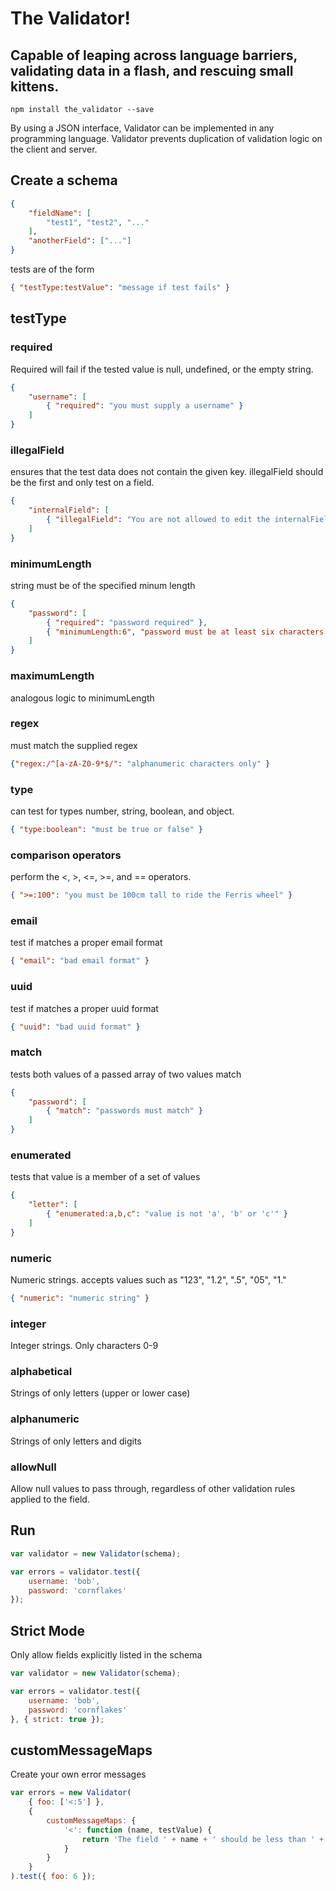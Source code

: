 # The Validator!

## Capable of leaping across language barriers, validating data in a flash, and rescuing small kittens.


`npm install the_validator --save`

By using a JSON interface, Validator can be implemented in any programming language.  Validator prevents duplication of validation logic on the client and server.

## Create a schema

```json
{
    "fieldName": [
        "test1", "test2", "..."
    ],
    "anotherField": ["..."]
}
```

tests are of the form
```json
{ "testType:testValue": "message if test fails" }
```

## testType

### required
Required will fail if the tested value is null, undefined, or the empty string.
```json
{
    "username": [
        { "required": "you must supply a username" }
    ]
}
```

### illegalField
ensures that the test data does not contain the given key.  illegalField should
be the first and only test on a field.
```json
{
    "internalField": [
        { "illegalField": "You are not allowed to edit the internalField" }
    ]
}
```

### minimumLength
string must be of the specified minum length
```json
{
    "password": [
        { "required": "password required" },
        { "minimumLength:6", "password must be at least six characters long" }
    ]
}
```

### maximumLength
analogous logic to minimumLength

### regex
must match the supplied regex
```json
{"regex:/^[a-zA-Z0-9*$/": "alphanumeric characters only" }
```

### type
can test for types number, string, boolean, and object.
```json
{ "type:boolean": "must be true or false" }
```

### comparison operators
perform the <, >, <=, >=, and == operators.
```json
{ ">=:100": "you must be 100cm tall to ride the Ferris wheel" }
```

### email
test if matches a proper email format
```json
{ "email": "bad email format" }
```

### uuid
test if matches a proper uuid format
```json
{ "uuid": "bad uuid format" }
```

### match
tests both values of a passed array of two values match
```json
{
    "password": [
        { "match": "passwords must match" }
    ]
}
```

### enumerated
tests that value is a member of a set of values
```json
{
    "letter": [
        { "enumerated:a,b,c": "value is not 'a', 'b' or 'c'" }
    ]
}
```

### numeric
Numeric strings. accepts values such as "123", "1.2", ".5", "05", "1."
```json
{ "numeric": "numeric string" }
```

### integer
Integer strings. Only characters 0-9

### alphabetical
Strings of only letters (upper or lower case)

### alphanumeric
Strings of only letters and digits

### allowNull
Allow null values to pass through, regardless of other validation rules applied
to the field.


## Run

```javascript
var validator = new Validator(schema);

var errors = validator.test({
    username: 'bob',
    password: 'cornflakes'
});
```

## Strict Mode

Only allow fields explicitly listed in the schema
```javascript
var validator = new Validator(schema);

var errors = validator.test({
    username: 'bob',
    password: 'cornflakes'
}, { strict: true });
```

## customMessageMaps

Create your own error messages

```javascript
var errors = new Validator(
    { foo: ['<:5'] },
    {
        customMessageMaps: {
            '<': function (name, testValue) {
                return 'The field ' + name + ' should be less than ' + testValue;
            }
        }
    }
).test({ foo: 6 });
```
